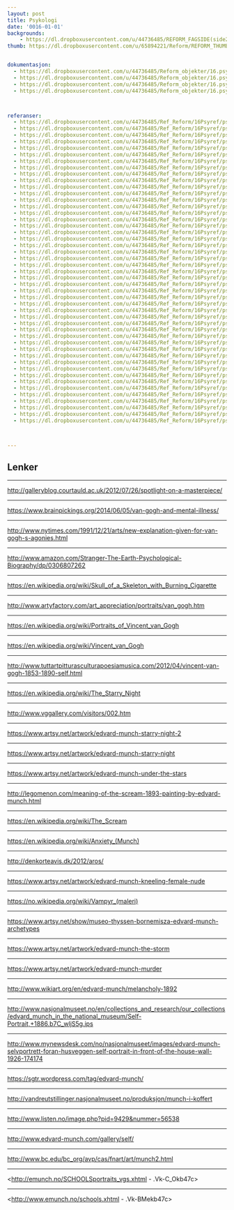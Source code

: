 ```yaml
---
layout: post
title: Psykologi
date: '0016-01-01'
backgrounds:
    - https://dl.dropboxusercontent.com/u/44736485/REFORM_FAGSIDE(side2)/16.Psykologi2m.jpg
thumb: https://dl.dropboxusercontent.com/u/65894221/Reform/REFORM_THUMBNAILS/16.Psykologi.jpg


dokumentasjon:
  - https://dl.dropboxusercontent.com/u/44736485/Reform_objekter/16.psyk1.jpg
  - https://dl.dropboxusercontent.com/u/44736485/Reform_objekter/16.psyk2.jpg
  - https://dl.dropboxusercontent.com/u/44736485/Reform_objekter/16.psyk3.jpg
  - https://dl.dropboxusercontent.com/u/44736485/Reform_objekter/16.psyk4.jpg



referanser:
  - https://dl.dropboxusercontent.com/u/44736485/Ref_Reform/16Psyref/psyref01.jpg
  - https://dl.dropboxusercontent.com/u/44736485/Ref_Reform/16Psyref/psyref02.jpg
  - https://dl.dropboxusercontent.com/u/44736485/Ref_Reform/16Psyref/psyref03.jpg
  - https://dl.dropboxusercontent.com/u/44736485/Ref_Reform/16Psyref/psyref04.jpg
  - https://dl.dropboxusercontent.com/u/44736485/Ref_Reform/16Psyref/psyref05.jpg
  - https://dl.dropboxusercontent.com/u/44736485/Ref_Reform/16Psyref/psyref06.jpg
  - https://dl.dropboxusercontent.com/u/44736485/Ref_Reform/16Psyref/psyref07.jpg
  - https://dl.dropboxusercontent.com/u/44736485/Ref_Reform/16Psyref/psyref08.jpg
  - https://dl.dropboxusercontent.com/u/44736485/Ref_Reform/16Psyref/psyref09.jpg
  - https://dl.dropboxusercontent.com/u/44736485/Ref_Reform/16Psyref/psyref10.jpg
  - https://dl.dropboxusercontent.com/u/44736485/Ref_Reform/16Psyref/psyref11.jpg
  - https://dl.dropboxusercontent.com/u/44736485/Ref_Reform/16Psyref/psyref12.jpg
  - https://dl.dropboxusercontent.com/u/44736485/Ref_Reform/16Psyref/psyref13.jpg
  - https://dl.dropboxusercontent.com/u/44736485/Ref_Reform/16Psyref/psyref14.jpg
  - https://dl.dropboxusercontent.com/u/44736485/Ref_Reform/16Psyref/psyref15.jpg
  - https://dl.dropboxusercontent.com/u/44736485/Ref_Reform/16Psyref/psyref16.jpg
  - https://dl.dropboxusercontent.com/u/44736485/Ref_Reform/16Psyref/psyref17.jpg
  - https://dl.dropboxusercontent.com/u/44736485/Ref_Reform/16Psyref/psyref18.jpg
  - https://dl.dropboxusercontent.com/u/44736485/Ref_Reform/16Psyref/psyref19.jpg
  - https://dl.dropboxusercontent.com/u/44736485/Ref_Reform/16Psyref/psyref20.jpg
  - https://dl.dropboxusercontent.com/u/44736485/Ref_Reform/16Psyref/psyref21.jpg
  - https://dl.dropboxusercontent.com/u/44736485/Ref_Reform/16Psyref/psyref22.jpg
  - https://dl.dropboxusercontent.com/u/44736485/Ref_Reform/16Psyref/psyref23.jpg
  - https://dl.dropboxusercontent.com/u/44736485/Ref_Reform/16Psyref/psyref24.jpg
  - https://dl.dropboxusercontent.com/u/44736485/Ref_Reform/16Psyref/psyref25.jpg
  - https://dl.dropboxusercontent.com/u/44736485/Ref_Reform/16Psyref/psyref25b.jpg
  - https://dl.dropboxusercontent.com/u/44736485/Ref_Reform/16Psyref/psyref26.jpg
  - https://dl.dropboxusercontent.com/u/44736485/Ref_Reform/16Psyref/psyref27.jpg
  - https://dl.dropboxusercontent.com/u/44736485/Ref_Reform/16Psyref/psyref27b.jpg
  - https://dl.dropboxusercontent.com/u/44736485/Ref_Reform/16Psyref/psyref28.jpg
  - https://dl.dropboxusercontent.com/u/44736485/Ref_Reform/16Psyref/psyref29.jpg
  - https://dl.dropboxusercontent.com/u/44736485/Ref_Reform/16Psyref/psyref29b.jpg
  - https://dl.dropboxusercontent.com/u/44736485/Ref_Reform/16Psyref/psyref30.jpg
  - https://dl.dropboxusercontent.com/u/44736485/Ref_Reform/16Psyref/psyref31.jpg
  - https://dl.dropboxusercontent.com/u/44736485/Ref_Reform/16Psyref/psyref32.jpg
  - https://dl.dropboxusercontent.com/u/44736485/Ref_Reform/16Psyref/psyref33.jpg
  - https://dl.dropboxusercontent.com/u/44736485/Ref_Reform/16Psyref/psyref34.jpg
  - https://dl.dropboxusercontent.com/u/44736485/Ref_Reform/16Psyref/psyref35.jpg
  - https://dl.dropboxusercontent.com/u/44736485/Ref_Reform/16Psyref/psyref35b.jpg
  - https://dl.dropboxusercontent.com/u/44736485/Ref_Reform/16Psyref/psyref35c.jpg
  - https://dl.dropboxusercontent.com/u/44736485/Ref_Reform/16Psyref/psyref36.jpg
  - https://dl.dropboxusercontent.com/u/44736485/Ref_Reform/16Psyref/psyref37.jpg
  - https://dl.dropboxusercontent.com/u/44736485/Ref_Reform/16Psyref/psyref37b.jpg
  - https://dl.dropboxusercontent.com/u/44736485/Ref_Reform/16Psyref/psyref38.jpg
  - https://dl.dropboxusercontent.com/u/44736485/Ref_Reform/16Psyref/psyref39.jpg
  - https://dl.dropboxusercontent.com/u/44736485/Ref_Reform/16Psyref/psyref40.jpg
  - https://dl.dropboxusercontent.com/u/44736485/Ref_Reform/16Psyref/psyref41.jpg



---
```



## Lenker<a id="lenker"></a>

* * *
<http://galleryblog.courtauld.ac.uk/2012/07/26/spotlight-on-a-masterpiece/>

* * *
<https://www.brainpickings.org/2014/06/05/van-gogh-and-mental-illness/>

* * *
<http://www.nytimes.com/1991/12/21/arts/new-explanation-given-for-van-gogh-s-agonies.html>

* * *
<http://www.amazon.com/Stranger-The-Earth-Psychological-Biography/dp/0306807262>

* * *
<https://en.wikipedia.org/wiki/Skull_of_a_Skeleton_with_Burning_Cigarette>

* * *
<http://www.artyfactory.com/art_appreciation/portraits/van_gogh.htm>

* * *
<https://en.wikipedia.org/wiki/Portraits_of_Vincent_van_Gogh>

* * *
<https://en.wikipedia.org/wiki/Vincent_van_Gogh>

* * *
<http://www.tuttartpitturasculturapoesiamusica.com/2012/04/vincent-van-gogh-1853-1890-self.html>

* * *
<https://en.wikipedia.org/wiki/The_Starry_Night>

* * *
<http://www.vggallery.com/visitors/002.htm>

* * *
<https://www.artsy.net/artwork/edvard-munch-starry-night-2>

* * *
<https://www.artsy.net/artwork/edvard-munch-starry-night>

* * *
<https://www.artsy.net/artwork/edvard-munch-under-the-stars>

* * *
<http://legomenon.com/meaning-of-the-scream-1893-painting-by-edvard-munch.html>

* * *
<https://en.wikipedia.org/wiki/The_Scream>

* * *
<https://en.wikipedia.org/wiki/Anxiety_(Munch)>

* * *
<http://denkorteavis.dk/2012/aros/>

* * *
<https://www.artsy.net/artwork/edvard-munch-kneeling-female-nude>

* * *
<https://no.wikipedia.org/wiki/Vampyr_(maleri)>

* * *
<https://www.artsy.net/show/museo-thyssen-bornemisza-edvard-munch-archetypes>

* * *
<https://www.artsy.net/artwork/edvard-munch-the-storm>

* * *
<https://www.artsy.net/artwork/edvard-munch-murder>

* * *
<http://www.wikiart.org/en/edvard-munch/melancholy-1892>

* * *
<http://www.nasjonalmuseet.no/en/collections_and_research/our_collections/edvard_munch_in_the_national_museum/Self-Portrait,+1886.b7C_wljS5g.ips>

* * *
<http://www.mynewsdesk.com/no/nasjonalmuseet/images/edvard-munch-selvportrett-foran-husveggen-self-portrait-in-front-of-the-house-wall-1926-174174>

* * *
<https://sgtr.wordpress.com/tag/edvard-munch/>

* * *
<http://vandreutstillinger.nasjonalmuseet.no/produksjon/munch-i-koffert>

* * *
<http://www.listen.no/image.php?pid=9429&nummer=56538>

* * *
<http://www.edvard-munch.com/gallery/self/>

* * *
<http://www.bc.edu/bc_org/avp/cas/fnart/art/munch2.html>

* * *
<http://emunch.no/SCHOOLSportraits_vgs.xhtml - .Vk-C_Okb47c>

* * *
<http://www.emunch.no/schools.xhtml - .Vk-BMekb47c>

